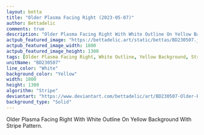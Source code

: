 ```yaml
---
layout: betta
title: "Older Plasma Facing Right (2023-05-07)"
author: Bettadelic
comments: true
description: "Older Plasma Facing Right With White Outline On Yellow Background With Stripe Pattern."
actpub_featured_image: "https://bettadelic.art/static/bettas/BD230507.jpg"
actpub_featured_image_width: 1800
actpub_featured_image_height: 1300
tags: [Older Plasma Facing Right, White Outline, Yellow Background, Stripe Pattern, May 2023]
unitName: "BD230507"
line_color: "White"
background_color: "Yellow"
width: 1800
height: 1300
algorithm: "Stripe"
deviantart: "https://www.deviantart.com/bettadelic/art/BD230507-Older-Plasma-Facing-Right-2023-05-07-961492599"
background_type: "Solid"
---
```


Older Plasma Facing Right With White Outline On Yellow Background With Stripe Pattern.
